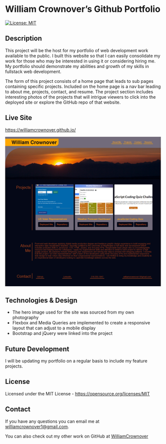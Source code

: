 # William Crownover’s Github Portfolio

[![License: MIT](https://img.shields.io/badge/License-MIT-yellow.svg)](https://opensource.org/licenses/MIT)

## Description

This project will be the host for my portfolio of web development work available to the public. I built this website so that I can easily consolidate my work for those who may be interested in using it or considering hiring me. My portfolio should demonstrate my abilities and growth of my skills in fullstack web development.

The form of this project consists of a home page that leads to sub pages containing specific projects. Included on the home page is a nav bar leading to about me, projects, contact, and resume. The project section includes interesting photos of the projects that will intrigue viewers to click into the deployed site or explore the GitHub repo of that website.

## Live Site

https://williamcrownover.github.io/

![Portfolio Website Screenshot](./Assets/images/portfolio-screenshot.jpg)

## Technologies & Design

- The hero image used for the site was sourced from my own photography
- Flexbox and Media Queries are implemented to create a responsive layout that can adjust to a mobile display
- Bootstrap and jQuery were linked into the project

## Future Development
I will be updating my portfolio on a regular basis to include my feature projects.

## License
Licensed under the MIT License - https://opensource.org/licenses/MIT

## Contact

If you have any questions you can email me at williamcrownover1@gmail.com.


You can also check out my other work on GitHub at [WilliamCrownover](https://github.com/WilliamCrownover)